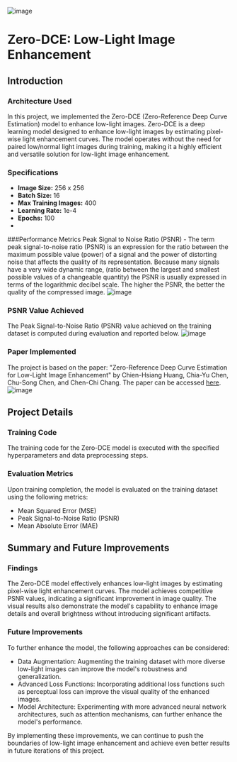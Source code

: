 ![image](https://github.com/Dewanshu232/Denoising-Images/assets/122469929/6ae3e02c-fef6-43a0-88aa-53a95d36c7af)



# Zero-DCE: Low-Light Image Enhancement

## Introduction

### Architecture Used
In this project, we implemented the Zero-DCE (Zero-Reference Deep Curve Estimation) model to enhance low-light images. Zero-DCE is a deep learning model designed to enhance low-light images by estimating pixel-wise light enhancement curves. The model operates without the need for paired low/normal light images during training, making it a highly efficient and versatile solution for low-light image enhancement.

### Specifications
- **Image Size:** 256 x 256
- **Batch Size:** 16
- **Max Training Images:** 400
- **Learning Rate:** 1e-4
- **Epochs:** 100
- 
###Performance Metrics
Peak Signal to Noise Ratio (PSNR) - The term peak signal-to-noise ratio (PSNR) is an expression for the ratio between the maximum possible value (power) of a signal and the power of distorting noise that affects the quality of its representation. Because many signals have a very wide dynamic range, (ratio between the largest and smallest possible values of a changeable quantity) the PSNR is usually expressed in terms of the logarithmic decibel scale. The higher the PSNR, the better the quality of the compressed image.
![image](https://github.com/Dewanshu232/Denoising-Images/assets/122469929/0fb99d9f-7b3d-42f5-aac7-4e991fcd56f6)



### PSNR Value Achieved
The Peak Signal-to-Noise Ratio (PSNR) value achieved on the training dataset is computed during evaluation and reported below.
![image](https://github.com/Dewanshu232/Denoising-Images/assets/122469929/7bffcf84-d7ce-4af5-acf3-4ef6031a6be2)



### Paper Implemented
The project is based on the paper: "Zero-Reference Deep Curve Estimation for Low-Light Image Enhancement" by Chien-Hsiang Huang, Chia-Yu Chen, Chu-Song Chen, and Chen-Chi Chang. The paper can be accessed [here](https://arxiv.org/abs/2001.06826).
![image](https://github.com/Dewanshu232/Denoising-Images/assets/122469929/f3e62080-9811-4422-b11c-e3be88547b86)



## Project Details

### Training Code
The training code for the Zero-DCE model is executed with the specified hyperparameters and data preprocessing steps.

### Evaluation Metrics
Upon training completion, the model is evaluated on the training dataset using the following metrics:
- Mean Squared Error (MSE)
- Peak Signal-to-Noise Ratio (PSNR)
- Mean Absolute Error (MAE)

## Summary and Future Improvements

### Findings
The Zero-DCE model effectively enhances low-light images by estimating pixel-wise light enhancement curves. The model achieves competitive PSNR values, indicating a significant improvement in image quality. The visual results also demonstrate the model's capability to enhance image details and overall brightness without introducing significant artifacts.

### Future Improvements
To further enhance the model, the following approaches can be considered:
- Data Augmentation: Augmenting the training dataset with more diverse low-light images can improve the model's robustness and generalization.
- Advanced Loss Functions: Incorporating additional loss functions such as perceptual loss can improve the visual quality of the enhanced images.
- Model Architecture: Experimenting with more advanced neural network architectures, such as attention mechanisms, can further enhance the model's performance.

By implementing these improvements, we can continue to push the boundaries of low-light image enhancement and achieve even better results in future iterations of this project.


